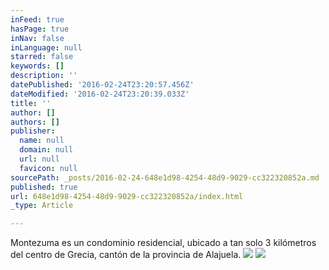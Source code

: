 ```yaml
---
inFeed: true
hasPage: true
inNav: false
inLanguage: null
starred: false
keywords: []
description: ''
datePublished: '2016-02-24T23:20:57.456Z'
dateModified: '2016-02-24T23:20:39.033Z'
title: ''
author: []
authors: []
publisher:
  name: null
  domain: null
  url: null
  favicon: null
sourcePath: _posts/2016-02-24-648e1d98-4254-48d9-9029-cc322320852a.md
published: true
url: 648e1d98-4254-48d9-9029-cc322320852a/index.html
_type: Article

---
```

Montezuma es un condominio residencial, ubicado a tan solo 3 kilómetros del centro de Grecia, cantón de la provincia de Alajuela.
![](https://the-grid-user-content.s3-us-west-2.amazonaws.com/c710171b-4c33-456d-93a6-d00fe261d657.JPG)
![](https://the-grid-user-content.s3-us-west-2.amazonaws.com/50de2e30-3968-48e0-8454-a3fbc4d8157b.JPG)